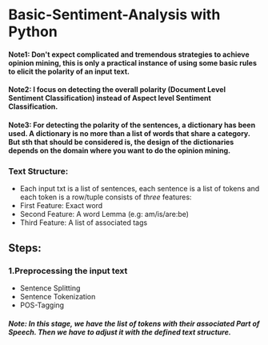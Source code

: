 # Basic-Sentiment-Analysis with Python
#### Note1: Don't expect complicated and tremendous strategies to achieve opinion mining, this is only a practical instance of using some basic rules to elicit the polarity of an input text.
#### Note2: I focus on detecting the overall polarity (Document Level Sentiment Classification) instead of Aspect level Sentiment Classification.
#### Note3: For detecting the polarity of the sentences, a dictionary has been used. A dictionary is no more than a list of words that share a category. But sth that should be considered is, the design of the dictionaries depends on the domain where you want to do the opinion mining.
### Text Structure:
*   Each input txt is a list of sentences, each sentence is a list of tokens and each token is a row/tuple consists of <i>three</i> features:
   *   First Feature: Exact word
   *   Second Feature: A word Lemma (e.g: am/is/are:be)
   *   Third Feature: A list of associated tags
## Steps:
### 1.Preprocessing the input text
*   Sentence Splitting
*   Sentence Tokenization
*   POS-Tagging
##### Note: In this stage, we have the list of tokens with their associated Part of Speech. Then we have to adjust it with the defined <i>text structure</i>.
### 

